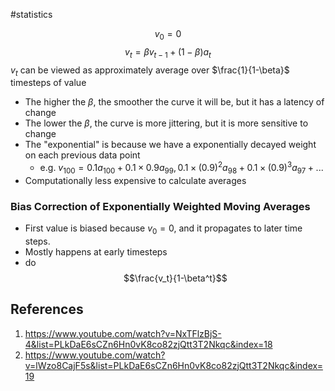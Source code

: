#statistics

$$v_0 = 0$$
$$v_t = \beta v_{t-1} + (1-\beta) a_t$$
$v_t$ can be viewed as approximately average over $\frac{1}{1-\beta}$ timesteps of value
- The higher the $\beta$, the smoother the curve it will be, but it has a latency of change
- The lower the $\beta$, the curve is more jittering, but it is more sensitive to change
- The "exponential" is because we have a exponentially decayed weight on each previous data point
	- e.g. $v_{100} = 0.1 a_{100} + 0.1 \times 0.9 a_{99}, 0.1 \times (0.9)^2 a_{98} + 0.1 \times (0.9)^3 a_{97} + ...$
- Computationally less expensive to calculate averages
### Bias Correction of Exponentially Weighted Moving Averages
- First value is biased because $v_0 = 0$, and it propagates to later time steps.
- Mostly happens at early timesteps
- do $$\frac{v_t}{1-\beta^t}$$
## References
1. https://www.youtube.com/watch?v=NxTFlzBjS-4&list=PLkDaE6sCZn6Hn0vK8co82zjQtt3T2Nkqc&index=18
2. https://www.youtube.com/watch?v=lWzo8CajF5s&list=PLkDaE6sCZn6Hn0vK8co82zjQtt3T2Nkqc&index=19